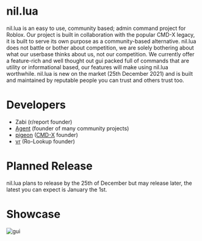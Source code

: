 # nil.lua
nil.lua is an easy to use, community based; admin command project for Roblox. Our project is built in collaboration with the popular CMD-X legacy, it is built to serve its own purpose as a community-based alternative.
nil.lua does not battle or bother about competition, we are solely bothering about what our userbase thinks about us, not our competition. We currently offer a feature-rich and well thought out gui packed full of commands that are
utility or informational based, our features will make using nil.lua worthwhile. nil.lua is new on the market (25th December 2021) and is built and maintained by reputable people you can trust and others trust too.

# Developers
* Zabi (r/report founder)
* [Agent](<https://github.com/tonumber>) (founder of many community projects)
* [pigeon](<https://github.com/p-on>) ([CMD-X](<https://github.com/CMD-X/CMD-X>) founder)
* [vr](<https://github.com/downvert1>) (Ro-Lookup founder)

# Planned Release
nil.lua plans to release by the 25th of December but may release later, the latest you can expect is January the 1st.

# Showcase
![gui](https://user-images.githubusercontent.com/96277381/146493239-1ae8929e-d86f-4faa-94d5-6f042b2660bd.png)
